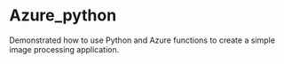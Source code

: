 # Azure_python
Demonstrated how to use Python and Azure functions to create a simple image processing application.
